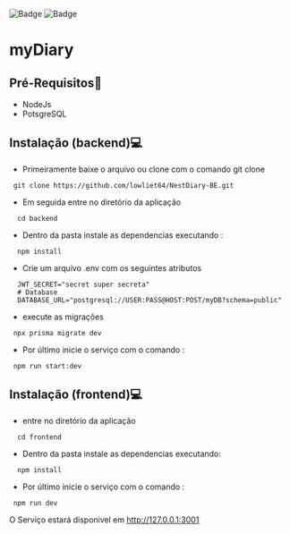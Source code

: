 

![Badge](https://img.shields.io/static/v1?label=NestJs&message=v9.0.0&color=blue&style=<STYLE>&logo=ghost) ![Badge](https://img.shields.io/static/v1?label=NextJs&message=v3.13.1&color=blue&style=<STYLE>&logo=ghost) 



# myDiary

## Pré-Requisitos📃
   * NodeJs
   * PotsgreSQL
## Instalação (backend)💻
   
   * Primeiramente baixe o arquivo ou clone com o comando git clone
   
~~~
 git clone https://github.com/lowliet64/NestDiary-BE.git
~~~

  * Em seguida entre no diretório da aplicação
  
  ~~~
    cd backend
  ~~~

   * Dentro da pasta instale as dependencias executando :
   
  ~~~
    npm install
  ~~~~
  
  * Crie um arquivo .env com os seguintes atributos
  ~~~
    JWT_SECRET="secret super secreta"
    # Database
    DATABASE_URL="postgresql://USER:PASS@HOST:POST/myDB?schema=public"
  ~~~~


 * execute as migrações
   
  ~~~
   npx prisma migrate dev
  ~~~~


  * Por último inicie o serviço com o comando :
  ~~~
   npm run start:dev
  ~~~

  ## Instalação (frontend)💻
   
   
  * entre no diretório da aplicação
  
  ~~~
    cd frontend
  ~~~

   * Dentro da pasta instale as dependencias executando:
   
  ~~~
    npm install
  ~~~~

  * Por último inicie o serviço com o comando :
  ~~~
   npm run dev
  ~~~

O Serviço estará disponivel em http://127.0.0.1:3001


